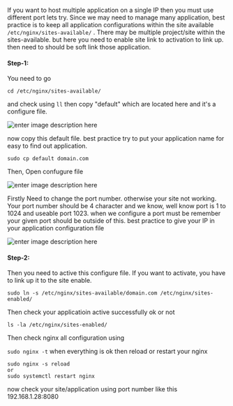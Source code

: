 If you want to host multiple application on a single IP then you must use different port lets try.
Since we may need to manage many application, best practice is to keep all application configurations within the site available 
`/etc/nginx/sites-available/` . 
There may be multiple project/site within the sites-available. but here you need to enable site link to activation to link up.  then need to should be soft link those application.
 
#### Step-1:
You need to go 
```
cd /etc/nginx/sites-available/
```
 and  check using `ll` then copy "default" which are located here and it's a configure file.
 
![enter image description here](https://i.ibb.co.com/M6QrmLP/2025-01-08-124419.png)

now copy this default file. best practice try to put your application name for easy to find out application.

```
sudo cp default domain.com
``` 
Then, Open confugure file

![enter image description here](https://i.ibb.co.com/R2T40Ts/2025-01-08-125233.png)

Firstly Need to change the port number. otherwise your site not working. Your port number should be 4 character and we know, well know port is 1 to 1024 and useable port 1023. when we configure a port must be remember your given port should be outside of this.
best practice to give your IP in your application configuration file 

![enter image description here](https://i.ibb.co.com/Mpv6SM8/new.jpg)
#### Step-2:
Then you need to active this configure file. If you want to activate, you have to link up it to the site enable.
``` 
sudo ln -s /etc/nginx/sites-available/domain.com /etc/nginx/sites-enabled/
```
Then check your applicatioin active successfully ok or not
```
ls -la /etc/nginx/sites-enabled/
```
 
Then check nginx all configuration using

`sudo nginx -t`
when everything is ok then reload or restart your nginx
```
sudo nginx -s reload
or
sudo systemctl restart nginx
```
now check your site/application using port number like this 192.168.1.28:8080
